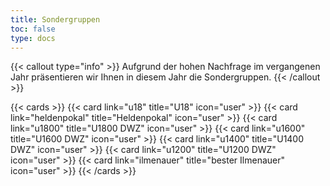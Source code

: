 ```yaml
---
title: Sondergruppen
toc: false
type: docs
---
```



{{< callout type="info" >}}
Aufgrund der hohen Nachfrage im vergangenen Jahr präsentieren wir Ihnen in diesem Jahr die Sondergruppen.
{{< /callout >}}

{{< cards >}}
{{< card link="u18" title="U18" icon="user" >}}
{{< card link="heldenpokal" title="Heldenpokal" icon="user" >}}
{{< card link="u1800" title="U1800 DWZ" icon="user" >}}
{{< card link="u1600" title="U1600 DWZ" icon="user" >}}
{{< card link="u1400" title="U1400 DWZ" icon="user" >}}
{{< card link="u1200" title="U1200 DWZ" icon="user" >}}
{{< card link="ilmenauer" title="bester Ilmenauer" icon="user" >}}
{{< /cards >}}